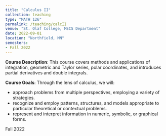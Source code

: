 ```yaml
---
title: "Calculus II"
collection: teaching
type: "MATH 126"
permalink: /teaching/calcII
venue: "St. Olaf College, MSCS Department"
date: 2022-09-01
location: "Northfield, MN"
semesters:
- Fall 2022
---
```


**Course Description**: This course covers methods and applications of integration, geometric and Taylor series, polar coordinates, and introduces partial derivatives and double integrals.

**Course Goals**: Through the lens of calculus, we will:
- approach problems from multiple perspectives, employing a variety of strategies.
- recognize and employ patterns, structures, and models appropriate to particular theoretical or contextual problems.
- represent and interpret information in numeric, symbolic, or graphical forms.

Fall 2022